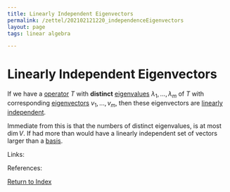 ```yaml
---
title: Linearly Independent Eigenvectors
permalink: /zettel/202102121220_independenceEigenvectors
layout: page
tags: linear algebra

---
```

# Linearly Independent Eigenvectors

If we have a [operator](202102082104_operatorDefinition) $T$ with **distinct** [eigenvalues](202102120912_eigenvalueDefinition) 
$\lambda_1, \ldots, \lambda_m$ of $T$ with corresponding [eigenvectors](202102120943_eigenvectorDefinition) 
$v_1, \ldots, v_m$, then these eigenvectors are [linearly independent](202102062030_linearlyIndependentDefinition).

Immediate from this is that the numbers of distinct eigenvalues, is at most $\textrm{dim} \, V$. If had more than would have
a linearly independent set of vectors larger than a [basis](202102062252_basisLength).

Links: 

References: 

[Return to Index](index)